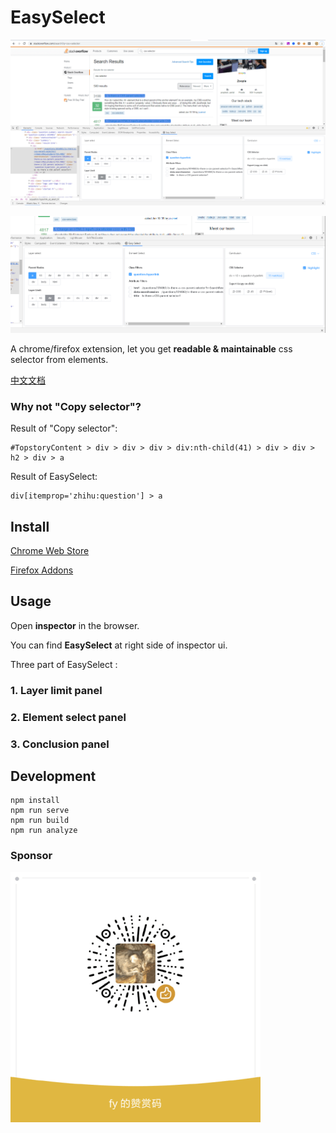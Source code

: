 # EasySelect

![](misc/example.png)

![](misc/example2.png)

A chrome/firefox extension, let you get **readable & maintainable** css selector from elements.

[中文文档](README_CN.md)

### Why not "Copy selector"?

Result of "Copy selector":

```
#TopstoryContent > div > div > div > div:nth-child(41) > div > div > h2 > div > a
```

Result of EasySelect:

```
div[itemprop='zhihu:question'] > a
```

## Install

[Chrome Web Store](https://chrome.google.com/webstore/detail/easy-select/emfpfmjldkffpibmfhdfmjdbkphccaom)

[Firefox Addons](https://addons.mozilla.org/zh-CN/firefox/addon/easyselect/)

## Usage

Open **inspector** in the browser.

You can find **EasySelect** at right side of inspector ui.

Three part of EasySelect :

### 1. Layer limit panel

### 2. Element select panel

### 3. Conclusion panel

## Development
```
npm install
npm run serve
npm run build
npm run analyze
```

### Sponsor

![](misc/sponsor.png)
